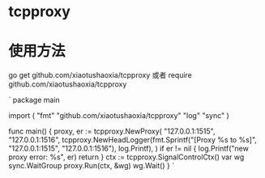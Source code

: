 # tcpproxy

# 使用方法

go get github.com/xiaotushaoxia/tcpproxy
或者
require github.com/xiaotushaoxia/tcpproxy

`
package main

import (
	"fmt"
	"github.com/xiaotushaoxia/tcpproxy"
	"log"
	"sync"
)

func main() {
	proxy, er := tcpproxy.NewProxy(
		"127.0.0.1:1515",
		"127.0.0.1:1516",
		tcpproxy.NewHeadLogger(fmt.Sprintf("[Proxy %s to %s]", "127.0.0.1:1515", "127.0.0.1:1516"), log.Printf),
	)
	if er != nil {
		log.Printf("new proxy error: %s", er)
		return
	}
	ctx := tcpproxy.SignalControlCtx()
	var wg sync.WaitGroup
	proxy.Run(ctx, &wg)
	wg.Wait()
}
`

